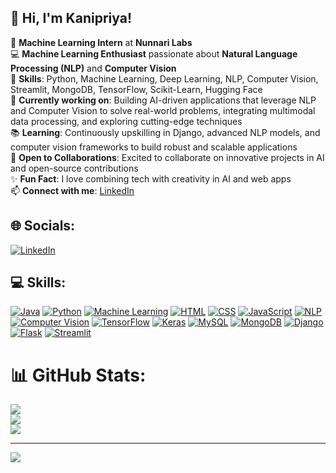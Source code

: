 ## 👋 Hi, I'm Kanipriya!

💼 **Machine Learning Intern** at **Nunnari Labs**  
💻 **Machine Learning Enthusiast** passionate about **Natural Language Processing (NLP)** and **Computer Vision**  
🧠 **Skills**: Python, Machine Learning, Deep Learning, NLP, Computer Vision, Streamlit, MongoDB, TensorFlow, Scikit-Learn, Hugging Face  
🚀 **Currently working on**: Building AI-driven applications that leverage NLP and Computer Vision to solve real-world problems, integrating multimodal data processing, and exploring cutting-edge techniques  
📚 **Learning**: Continuously upskilling in Django, advanced NLP models, and computer vision frameworks to build robust and scalable applications  
🌱 **Open to Collaborations**: Excited to collaborate on innovative projects in AI and open-source contributions  
✨ **Fun Fact**: I love combining tech with creativity in AI and web apps  
📫 **Connect with me**: [LinkedIn](https://www.linkedin.com/in/kanipriya)



## 🌐 Socials:
[![LinkedIn](https://img.shields.io/badge/LinkedIn-%230077B5.svg?logo=linkedin&logoColor=white)](https://www.linkedin.com/in/kanipriya)


## 💻 Skills:

[![Java](https://img.shields.io/badge/Java-%23F7DF1C.svg?logo=java&logoColor=black)](https://en.wikipedia.org/wiki/Java_(programming_language))
[![Python](https://img.shields.io/badge/Python-%23239A11.svg?logo=python&logoColor=white)](https://www.python.org/)
[![Machine Learning](https://img.shields.io/badge/Machine%20Learning-%23FF6F00.svg?logo=google-translate&logoColor=white)](https://en.wikipedia.org/wiki/Machine_learning)
[![HTML](https://img.shields.io/badge/HTML-%23E34F26.svg?logo=html5&logoColor=white)](https://en.wikipedia.org/wiki/HTML)
[![CSS](https://img.shields.io/badge/CSS-%231572B6.svg?logo=css3&logoColor=white)](https://en.wikipedia.org/wiki/CSS)
[![JavaScript](https://img.shields.io/badge/JavaScript-%23F7E018.svg?logo=javascript&logoColor=black)](https://www.javascript.com/)
[![NLP](https://img.shields.io/badge/NLP-%23005B96.svg?logo=language&logoColor=white)](https://en.wikipedia.org/wiki/Natural_language_processing)
[![Computer Vision](https://img.shields.io/badge/Computer%20Vision-%23FF5722.svg?logo=opencv&logoColor=white)](https://en.wikipedia.org/wiki/Computer_vision)
[![TensorFlow](https://img.shields.io/badge/TensorFlow-%23FF6F00.svg?logo=tensorflow&logoColor=white)](https://www.tensorflow.org/)
[![Keras](https://img.shields.io/badge/Keras-%23D00000.svg?logo=keras&logoColor=white)](https://keras.io/)
[![MySQL](https://img.shields.io/badge/MySQL-%234479A1.svg?logo=mysql&logoColor=white)](https://www.mysql.com/)
[![MongoDB](https://img.shields.io/badge/MongoDB-%2347A248.svg?logo=mongodb&logoColor=white)](https://www.mongodb.com/)
[![Django](https://img.shields.io/badge/Django-%23092D84.svg?logo=django&logoColor=white)](https://www.djangoproject.com/)
[![Flask](https://img.shields.io/badge/Flask-%000000.svg?logo=flask&logoColor=white)](https://flask.palletsprojects.com/)
[![Streamlit](https://img.shields.io/badge/Streamlit-%234B9A2E.svg?logo=streamlit&logoColor=white)](https://streamlit.io/)

# 📊 GitHub Stats:
![](https://github-readme-stats.vercel.app/api?username=kanipriya03&theme=dark&hide_border=false&include_all_commits=true&count_private=true)<br/>
![](https://github-readme-streak-stats.herokuapp.com/?user=kanipriya03&theme=dark&hide_border=false)<br/>
![](https://github-readme-stats.vercel.app/api/top-langs/?username=kanipriya03&theme=dark&hide_border=false&include_all_commits=true&count_private=true&layout=compact)

---
[![](https://visitcount.itsvg.in/api?id=kanipriya03&icon=0&color=0)](https://visitcount.itsvg.in)

